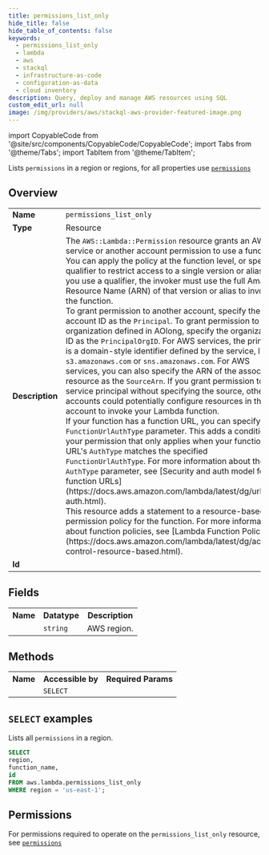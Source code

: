 ```yaml
---
title: permissions_list_only
hide_title: false
hide_table_of_contents: false
keywords:
  - permissions_list_only
  - lambda
  - aws
  - stackql
  - infrastructure-as-code
  - configuration-as-data
  - cloud inventory
description: Query, deploy and manage AWS resources using SQL
custom_edit_url: null
image: /img/providers/aws/stackql-aws-provider-featured-image.png
---
```


import CopyableCode from '@site/src/components/CopyableCode/CopyableCode';
import Tabs from '@theme/Tabs';
import TabItem from '@theme/TabItem';

Lists <code>permissions</code> in a region or regions, for all properties use <a href="/providers/aws/serviceName/permissions/"><code>permissions</code></a>

## Overview
<table><tbody>
<tr><td><b>Name</b></td><td><code>permissions_list_only</code></td></tr>
<tr><td><b>Type</b></td><td>Resource</td></tr>
<tr><td><b>Description</b></td><td>The <code>AWS::Lambda::Permission</code> resource grants an AWS service or another account permission to use a function. You can apply the policy at the function level, or specify a qualifier to restrict access to a single version or alias. If you use a qualifier, the invoker must use the full Amazon Resource Name (ARN) of that version or alias to invoke the function.<br />To grant permission to another account, specify the account ID as the <code>Principal</code>. To grant permission to an organization defined in AOlong, specify the organization ID as the <code>PrincipalOrgID</code>. For AWS services, the principal is a domain-style identifier defined by the service, like <code>s3.amazonaws.com</code> or <code>sns.amazonaws.com</code>. For AWS services, you can also specify the ARN of the associated resource as the <code>SourceArn</code>. If you grant permission to a service principal without specifying the source, other accounts could potentially configure resources in their account to invoke your Lambda function.<br />If your function has a function URL, you can specify the <code>FunctionUrlAuthType</code> parameter. This adds a condition to your permission that only applies when your function URL's <code>AuthType</code> matches the specified <code>FunctionUrlAuthType</code>. For more information about the <code>AuthType</code> parameter, see &#91;Security and auth model for function URLs&#93;(https://docs.aws.amazon.com/lambda/latest/dg/urls-auth.html).<br />This resource adds a statement to a resource-based permission policy for the function. For more information about function policies, see &#91;Lambda Function Policies&#93;(https://docs.aws.amazon.com/lambda/latest/dg/access-control-resource-based.html).</td></tr>
<tr><td><b>Id</b></td><td><CopyableCode code="aws.lambda.permissions_list_only" /></td></tr>
</tbody></table>

## Fields
<table><tbody><tr><th>Name</th><th>Datatype</th><th>Description</th></tr><tr><td><CopyableCode code="region" /></td><td><code>string</code></td><td>AWS region.</td></tr>
</tbody></table>

## Methods

<table><tbody>
  <tr>
    <th>Name</th>
    <th>Accessible by</th>
    <th>Required Params</th>
  </tr>
  <tr>
    <td><CopyableCode code="list_resources" /></td>
    <td><code>SELECT</code></td>
    <td><CopyableCode code="region" /></td>
  </tr>
</tbody></table>

## `SELECT` examples
Lists all <code>permissions</code> in a region.
```sql
SELECT
region,
function_name,
id
FROM aws.lambda.permissions_list_only
WHERE region = 'us-east-1';
```


## Permissions

For permissions required to operate on the <code>permissions_list_only</code> resource, see <a href="/providers/aws/lambda/permissions/#permissions"><code>permissions</code></a>

